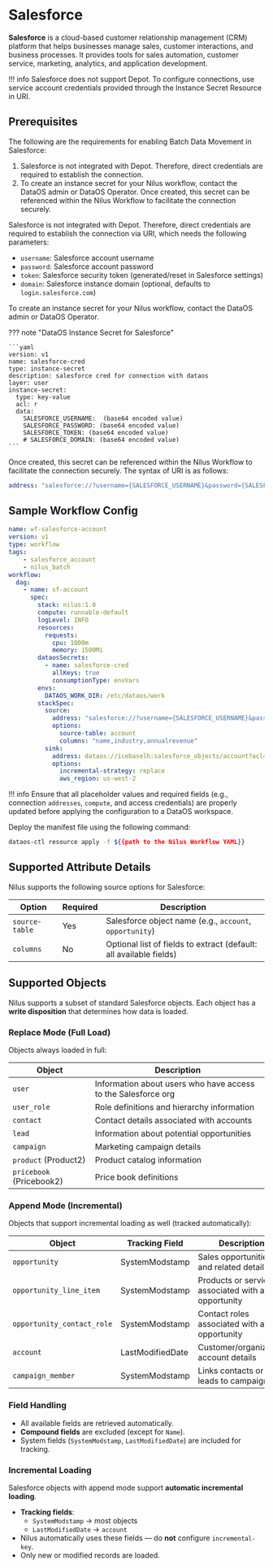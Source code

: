 # Salesforce

**Salesforce** is a cloud-based customer relationship management (CRM) platform that helps businesses manage sales, customer interactions, and business processes. It provides tools for sales automation, customer service, marketing, analytics, and application development.

!!! info
    Salesforce does not support Depot. To configure connections, use service account credentials provided through the Instance Secret Resource in URI.


## Prerequisites&#x20;

The following are the requirements for enabling Batch Data Movement in Salesforce:

1. Salesforce is not integrated with Depot. Therefore, direct credentials are required to establish the connection.
2. To create an instance secret for your Nilus workflow, contact the DataOS admin or DataOS Operator. Once created, this secret can be referenced within the Nilus Workflow to facilitate the connection securely.

Salesforce is not integrated with Depot. Therefore, direct credentials are required to establish the connection via URI, which needs the following parameters:

* `username`: Salesforce account username
* `password`: Salesforce account password
* `token`: Salesforce security token (generated/reset in Salesforce settings)
* `domain`: Salesforce instance domain (optional, defaults to `login.salesforce.com`)

To create an instance secret for your Nilus workflow, contact the DataOS admin or DataOS Operator.&#x20;

??? note "DataOS Instance Secret for Salesforce"

    ```yaml
    version: v1 
    name: salesforce-cred 
    type: instance-secret 
    description: salesforce cred for connection with dataos
    layer: user
    instance-secret: 
      type: key-value
      acl: r 
      data: 
        SALESFORCE_USERNAME:  (base64 encoded value)
        SALESFORCE_PASSWORD: (base64 encoded value)
        SALESFORCE_TOKEN: (base64 encoded value)
        # SALESFORCE_DOMAIN: (base64 encoded value)
    ```



Once created, this secret can be referenced within the Nilus Workflow to facilitate the connection securely. The syntax of URI is as follows:&#x20;

```yaml
address: "salesforce://?username={SALESFORCE_USERNAME}&password={SALESFORCE_PASSWORD}&token={SALESFORCE_TOKEN}"
```

## Sample Workflow Config

```yaml
name: wf-salesforce-account
version: v1
type: workflow
tags:
    - salesforce_account
    - nilus_batch
workflow:
  dag:
    - name: sf-account
      spec:
        stack: nilus:1.0
        compute: runnable-default
        logLevel: INFO
        resources:
          requests:
            cpu: 1000m
            memory: 1500Mi
        dataosSecrets:
          - name: salesforce-cred
            allKeys: true
            consumptionType: envVars
        envs:
          DATAOS_WORK_DIR: /etc/dataos/work
        stackSpec:
          source:
            address: "salesforce://?username={SALESFORCE_USERNAME}&password={SALESFORCE_PASSWORD}&token={SALESFORCE_TOKEN}"
            options:
              source-table: account
              columns: "name,industry,annualrevenue"
          sink:
            address: dataos://icebaselh:salesforce_objects/account?acl=rw
            options:
              incremental-strategy: replace
              aws_region: us-west-2

```

!!! info
    Ensure that all placeholder values and required fields (e.g., connection `addresses`, `compute`, and access credentials) are properly updated before applying the configuration to a DataOS workspace.


Deploy the manifest file using the following command:

```bash
dataos-ctl resource apply -f ${{path to the Nilus Workflow YAML}}
```

## Supported Attribute Details

Nilus supports the following source options for Salesforce:

| Option         | Required | Description                                                        |
| -------------- | -------- | ------------------------------------------------------------------ |
| `source-table` | Yes      | Salesforce object name (e.g., `account`, `opportunity`)            |
| `columns`      | No       | Optional list of fields to extract (default: all available fields) |

## Supported Objects

Nilus supports a subset of standard Salesforce objects. Each object has a **write disposition** that determines how data is loaded.

### **Replace Mode (Full Load)**

Objects always loaded in full:

| Object                   | Description                                                   |
| ------------------------ | ------------------------------------------------------------- |
| `user`                   | Information about users who have access to the Salesforce org |
| `user_role`              | Role definitions and hierarchy information                    |
| `contact`                | Contact details associated with accounts                      |
| `lead`                   | Information about potential opportunities                     |
| `campaign`               | Marketing campaign details                                    |
| `product` (Product2)     | Product catalog information                                   |
| `pricebook` (Pricebook2) | Price book definitions                                        |

### **Append Mode (Incremental)**

Objects that support incremental loading as well (tracked automatically):

| Object                     | Tracking Field   | Description                                         |
| -------------------------- | ---------------- | --------------------------------------------------- |
| `opportunity`              | SystemModstamp   | Sales opportunities and related details             |
| `opportunity_line_item`    | SystemModstamp   | Products or services associated with an opportunity |
| `opportunity_contact_role` | SystemModstamp   | Contact roles associated with an opportunity        |
| `account`                  | LastModifiedDate | Customer/organization account details               |
| `campaign_member`          | SystemModstamp   | Links contacts or leads to campaigns                |

### **Field Handling**

* All available fields are retrieved automatically.
* **Compound fields** are excluded (except for `Name`).
* System fields (`SystemModstamp`, `LastModifiedDate`) are included for tracking.

### **Incremental Loading**

Salesforce objects with append mode support **automatic incremental loading**.

* **Tracking fields**:
    * `SystemModstamp` → most objects
    * `LastModifiedDate` → `account`
* Nilus automatically uses these fields — do **not** configure `incremental-key`.
* Only new or modified records are loaded.
